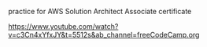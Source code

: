 practice for AWS Solution Architect Associate certificate

https://www.youtube.com/watch?v=c3Cn4xYfxJY&t=5512s&ab_channel=freeCodeCamp.org
